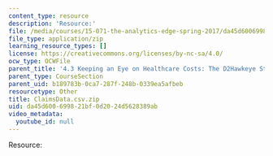 ```yaml
---
content_type: resource
description: 'Resource:'
file: /media/courses/15-071-the-analytics-edge-spring-2017/da45d600699821bf0d2024d5628389ab_ClaimsData.csv.zip
file_type: application/zip
learning_resource_types: []
license: https://creativecommons.org/licenses/by-nc-sa/4.0/
ocw_type: OCWFile
parent_title: '4.3 Keeping an Eye on Healthcare Costs: The D2Hawkeye Story '
parent_type: CourseSection
parent_uid: b189783b-0ca7-287f-248b-0339ea5afbeb
resourcetype: Other
title: ClaimsData.csv.zip
uid: da45d600-6998-21bf-0d20-24d5628389ab
video_metadata:
  youtube_id: null
---
```

Resource: